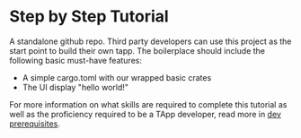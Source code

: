 # Step by Step Tutorial

A standalone github repo. Third party developers can use this project as the start point to build their own tapp. The boilerplace should include the following basic must-have features:

* A simple cargo.toml with our wrapped basic crates
* The UI display "hello world!"

For more information on what skills are required to complete this tutorial as well as the proficiency required to be a TApp developer, read more in [dev prerequisites](Developer_requirements.md).
